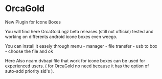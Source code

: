 # OrcaGold
New Plugin for Icone Boxes

You will find here OrcaGold.ngz beta releases (still not official) 
tested and working on differents android icone boxes even weego.

You can install it easely through menu - manager - file transfer - usb to box - choose the file and ok

Here Also ncam.dvbapi file that work for icone boxes can be used for experienced users. 
( for OrcaGold no need because it has the option of auto-add priority sid's ).
